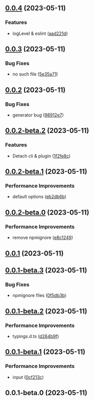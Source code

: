 ## [0.0.4](https://github.com/wc19950724/auto-import-webpack-plugin/compare/v0.0.3...v0.0.4) (2023-05-11)


### Features

*  logLevel & eslint ([aad221d](https://github.com/wc19950724/auto-import-webpack-plugin/commit/aad221d097a99f016129d0afbcfba24f82375322))



## [0.0.3](https://github.com/wc19950724/auto-import-webpack-plugin/compare/v0.0.2...v0.0.3) (2023-05-11)


### Bug Fixes

*  no such file ([5e35a71](https://github.com/wc19950724/auto-import-webpack-plugin/commit/5e35a718a26edc8bc9f9cc757354bc5e1454d3e5))



## [0.0.2](https://github.com/wc19950724/auto-import-webpack-plugin/compare/v0.0.2-beta.2...v0.0.2) (2023-05-11)


### Bug Fixes

*  generator bug ([98912e7](https://github.com/wc19950724/auto-import-webpack-plugin/commit/98912e76f593ac463b856764126f697d5fa016a0))



## [0.0.2-beta.2](https://github.com/wc19950724/auto-import-webpack-plugin/compare/v0.0.2-beta.1...v0.0.2-beta.2) (2023-05-11)


### Features

*  Detach cli & plugin ([1f2fe8c](https://github.com/wc19950724/auto-import-webpack-plugin/commit/1f2fe8c5acab0d0bc0adbb8bf611ae5f815493b2))



## [0.0.2-beta.1](https://github.com/wc19950724/auto-import-webpack-plugin/compare/v0.0.2-beta.0...v0.0.2-beta.1) (2023-05-11)


### Performance Improvements

*  default options ([eb2db6b](https://github.com/wc19950724/auto-import-webpack-plugin/commit/eb2db6b2d5784611ce9c32eaa3a7eae1d0e15ee1))



## [0.0.2-beta.0](https://github.com/wc19950724/auto-import-webpack-plugin/compare/v0.0.1...v0.0.2-beta.0) (2023-05-11)


### Performance Improvements

*  remove npmignore ([e8c1249](https://github.com/wc19950724/auto-import-webpack-plugin/commit/e8c1249322accc5e344c8e9e978620d25b7cd162))



## [0.0.1](https://github.com/wc19950724/auto-import-webpack-plugin/compare/v0.0.1-beta.3...v0.0.1) (2023-05-11)



## [0.0.1-beta.3](https://github.com/wc19950724/auto-import-webpack-plugin/compare/v0.0.1-beta.2...v0.0.1-beta.3) (2023-05-11)


### Bug Fixes

*  npmignore files ([0f5db3b](https://github.com/wc19950724/auto-import-webpack-plugin/commit/0f5db3b18585412815994361954528d2d59f5da8))



## [0.0.1-beta.2](https://github.com/wc19950724/auto-import-webpack-plugin/compare/v0.0.1-beta.1...v0.0.1-beta.2) (2023-05-11)


### Performance Improvements

*  typings.d.ts ([d264b9f](https://github.com/wc19950724/auto-import-webpack-plugin/commit/d264b9fde04a59f566230e68484964e9745d821e))



## [0.0.1-beta.1](https://github.com/wc19950724/auto-import-webpack-plugin/compare/v0.0.1-beta.0...v0.0.1-beta.1) (2023-05-11)


### Performance Improvements

*  input ([0cf213c](https://github.com/wc19950724/auto-import-webpack-plugin/commit/0cf213cd13789be02dbf8a4cb81efefed022a015))



## 0.0.1-beta.0 (2023-05-11)



